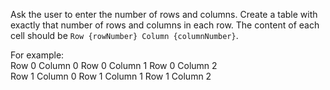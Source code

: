 Ask the user to enter the number of rows and columns.
Create a table with exactly that number of rows and columns in each row.
The content of each cell should be `Row {rowNumber} Column {columnNumber}`.

For example:  
Row 0 Column 0  Row 0 Column 1  Row 0 Column 2  
Row 1 Column 0  Row 1 Column 1  Row 1 Column 2